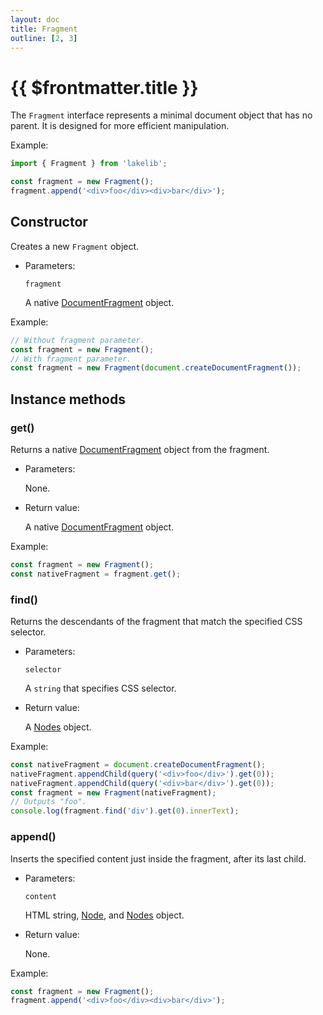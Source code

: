 ```yaml
---
layout: doc
title: Fragment
outline: [2, 3]
---
```


# {{ $frontmatter.title }}

The `Fragment` interface represents a minimal document object that has no parent. It is designed for more efficient manipulation.

Example:

```js
import { Fragment } from 'lakelib';

const fragment = new Fragment();
fragment.append('<div>foo</div><div>bar</div>');
```


## Constructor

Creates a new `Fragment` object.

* Parameters:

  `fragment` <Badge type="info" text="Optional" />

  A native [DocumentFragment](https://developer.mozilla.org/en-US/docs/Web/API/DocumentFragment) object.

Example:

```js
// Without fragment parameter.
const fragment = new Fragment();
// With fragment parameter.
const fragment = new Fragment(document.createDocumentFragment());
```


## Instance methods

### get()

Returns a native [DocumentFragment](https://developer.mozilla.org/en-US/docs/Web/API/DocumentFragment) object from the fragment.

* Parameters:

  None.

* Return value:

  A native [DocumentFragment](https://developer.mozilla.org/en-US/docs/Web/API/DocumentFragment) object.

Example:

```js
const fragment = new Fragment();
const nativeFragment = fragment.get();
```


### find()

Returns the descendants of the fragment that match the specified CSS selector.

* Parameters:

  `selector`

  A `string` that specifies CSS selector.

* Return value:

  A [Nodes](/reference/nodes.md) object.

Example:

```js
const nativeFragment = document.createDocumentFragment();
nativeFragment.appendChild(query('<div>foo</div>').get(0));
nativeFragment.appendChild(query('<div>bar</div>').get(0));
const fragment = new Fragment(nativeFragment);
// Outputs "foo".
console.log(fragment.find('div').get(0).innerText);
```


### append()

Inserts the specified content just inside the fragment, after its last child.

* Parameters:

  `content`

  HTML string, [Node](https://developer.mozilla.org/en-US/docs/Web/API/Node), and [Nodes](/reference/nodes.md) object.

* Return value:

  None.

Example:

```js
const fragment = new Fragment();
fragment.append('<div>foo</div><div>bar</div>');
```
